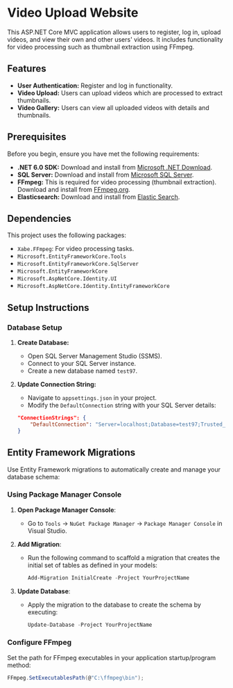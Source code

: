 # Video Upload Website

This ASP.NET Core MVC application allows users to register, log in, upload videos, and view their own and other users' videos. It includes functionality for video processing such as thumbnail extraction using FFmpeg.

## Features

- **User Authentication:** Register and log in functionality.
- **Video Upload:** Users can upload videos which are processed to extract thumbnails.
- **Video Gallery:** Users can view all uploaded videos with details and thumbnails.

## Prerequisites

Before you begin, ensure you have met the following requirements:
- **.NET 6.0 SDK:** Download and install from [Microsoft .NET Download](https://dotnet.microsoft.com/en-us/download/dotnet/6.0).
- **SQL Server:** Download and install from [Microsoft SQL Server](https://www.microsoft.com/en-us/sql-server/sql-server-downloads).
- **FFmpeg:** This is required for video processing (thumbnail extraction). Download and install from [FFmpeg.org](https://ffmpeg.org/download.html).
- **Elasticsearch:** Download and install from [Elastic Search](https://www.elastic.co/elasticsearch).

## Dependencies

This project uses the following packages:
- `Xabe.FFmpeg`: For video processing tasks.
- `Microsoft.EntityFrameworkCore.Tools`
- `Microsoft.EntityFrameworkCore.SqlServer`
- `Microsoft.EntityFrameworkCore`
- `Microsoft.AspNetCore.Identity.UI`
- `Microsoft.AspNetCore.Identity.EntityFrameworkCore`

## Setup Instructions

### Database Setup

1. **Create Database:**
   - Open SQL Server Management Studio (SSMS).
   - Connect to your SQL Server instance.
   - Create a new database named `test97`.

2. **Update Connection String:**
   - Navigate to `appsettings.json` in your project.
   - Modify the `DefaultConnection` string with your SQL Server details:

    ```json
    "ConnectionStrings": {
        "DefaultConnection": "Server=localhost;Database=test97;Trusted_Connection=True;MultipleActiveResultSets=true"
    }
    ```

## Entity Framework Migrations

Use Entity Framework migrations to automatically create and manage your database schema:

### Using Package Manager Console

1. **Open Package Manager Console**:
   - Go to `Tools` → `NuGet Package Manager` → `Package Manager Console` in Visual Studio.

2. **Add Migration**:
   - Run the following command to scaffold a migration that creates the initial set of tables as defined in your models:
     ```powershell
     Add-Migration InitialCreate -Project YourProjectName
     ```

3. **Update Database**:
   - Apply the migration to the database to create the schema by executing:
     ```powershell
     Update-Database -Project YourProjectName
     ```


### Configure FFmpeg

Set the path for FFmpeg executables in your application startup/program method:

```csharp
FFmpeg.SetExecutablesPath(@"C:\ffmpeg\bin");
